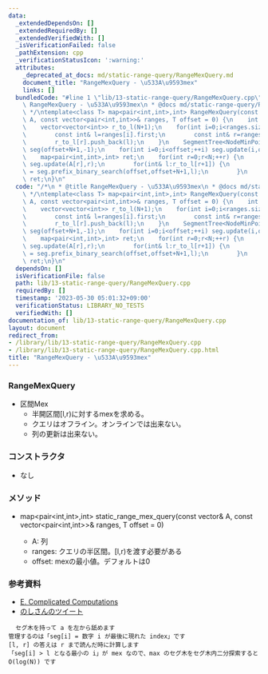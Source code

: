 ```yaml
---
data:
  _extendedDependsOn: []
  _extendedRequiredBy: []
  _extendedVerifiedWith: []
  _isVerificationFailed: false
  _pathExtension: cpp
  _verificationStatusIcon: ':warning:'
  attributes:
    _deprecated_at_docs: md/static-range-query/RangeMexQuery.md
    document_title: "RangeMexQuery - \u533A\u9593mex"
    links: []
  bundledCode: "#line 1 \"lib/13-static-range-query/RangeMexQuery.cpp\"\n/*\n * @title\
    \ RangeMexQuery - \u533A\u9593mex\n * @docs md/static-range-query/RangeMexQuery.md\n\
    \ */\ntemplate<class T> map<pair<int,int>,int> RangeMexQuery(const vector<T>&\
    \ A, const vector<pair<int,int>>& ranges, T offset = 0) {\n    int N = A.size();\n\
    \    vector<vector<int>> r_to_l(N+1);\n    for(int i=0;i<ranges.size();++i) {\n\
    \        const int& l=ranges[i].first;\n        const int& r=ranges[i].second;\n\
    \        r_to_l[r].push_back(l);\n    }\n    SegmentTree<NodeMinPointUpdate<int>>\
    \ seg(offset+N+1,-1);\n    for(int i=0;i<offset;++i) seg.update(i,offset+N+1);\n\
    \    map<pair<int,int>,int> ret;\n    for(int r=0;r<N;++r) {\n        if(A[r]<=offset+N)\
    \ seg.update(A[r],r);\n        for(int& l:r_to_l[r+1]) {\n            ret[{l,r+1}]\
    \ = seg.prefix_binary_search(offset,offset+N+1,l);\n        }\n    }\n    return\
    \ ret;\n}\n"
  code: "/*\n * @title RangeMexQuery - \u533A\u9593mex\n * @docs md/static-range-query/RangeMexQuery.md\n\
    \ */\ntemplate<class T> map<pair<int,int>,int> RangeMexQuery(const vector<T>&\
    \ A, const vector<pair<int,int>>& ranges, T offset = 0) {\n    int N = A.size();\n\
    \    vector<vector<int>> r_to_l(N+1);\n    for(int i=0;i<ranges.size();++i) {\n\
    \        const int& l=ranges[i].first;\n        const int& r=ranges[i].second;\n\
    \        r_to_l[r].push_back(l);\n    }\n    SegmentTree<NodeMinPointUpdate<int>>\
    \ seg(offset+N+1,-1);\n    for(int i=0;i<offset;++i) seg.update(i,offset+N+1);\n\
    \    map<pair<int,int>,int> ret;\n    for(int r=0;r<N;++r) {\n        if(A[r]<=offset+N)\
    \ seg.update(A[r],r);\n        for(int& l:r_to_l[r+1]) {\n            ret[{l,r+1}]\
    \ = seg.prefix_binary_search(offset,offset+N+1,l);\n        }\n    }\n    return\
    \ ret;\n}\n"
  dependsOn: []
  isVerificationFile: false
  path: lib/13-static-range-query/RangeMexQuery.cpp
  requiredBy: []
  timestamp: '2023-05-30 05:01:32+09:00'
  verificationStatus: LIBRARY_NO_TESTS
  verifiedWith: []
documentation_of: lib/13-static-range-query/RangeMexQuery.cpp
layout: document
redirect_from:
- /library/lib/13-static-range-query/RangeMexQuery.cpp
- /library/lib/13-static-range-query/RangeMexQuery.cpp.html
title: "RangeMexQuery - \u533A\u9593mex"
---
```

### RangeMexQuery
- 区間Mex
  - 半開区間[l,r)に対するmexを求める。
  - クエリはオフライン。オンラインでは出来ない。
  - 列の更新は出来ない。

### コンストラクタ
- なし

### メソッド
- map<pair<int,int>,int> static_range_mex_query(const vector<T>& A, const vector<pair<int,int>>& ranges, T offset = 0)
  - A: 列
  - ranges: クエリの半区間。[l,r)を渡す必要がある
  - offset: mexの最小値。デフォルトは0

### 参考資料
- [E. Complicated Computations](https://codeforces.com/contest/1436/problem/E)
- [のしさんのツイート](https://twitter.com/noshi91/status/1279594849826533377?s=20) 
```
  セグ木を持って a を左から舐めます
管理するのは「seg[i] = 数字 i が最後に現れた index」です
[l, r] の答えは r まで読んだ時に計算します
「seg[i] > l となる最小の i」が mex なので、max のセグ木をセグ木内二分探索すると O(log(N)) です
```

